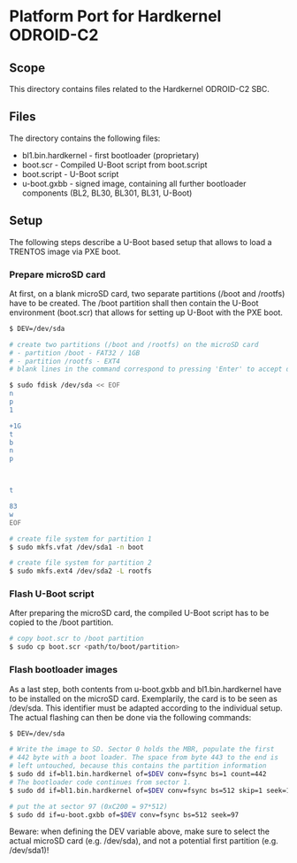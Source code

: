 # Platform Port for Hardkernel ODROID-C2

## Scope

This directory contains files related to the Hardkernel ODROID-C2 SBC.

## Files

The directory contains the following files:

- bl1.bin.hardkernel - first bootloader (proprietary)
- boot.scr           - Compiled U-Boot script from boot.script
- boot.script        - U-Boot script
- u-boot.gxbb        - signed image, containing all further bootloader components (BL2, BL30, BL301, BL31, U-Boot)

## Setup

The following steps describe a U-Boot based setup that allows to load a TRENTOS image via PXE boot.

### Prepare microSD card

At first, on a blank microSD card, two separate partitions (/boot and /rootfs) have to be created. The /boot partition shall then contain the U-Boot environment (boot.scr) that allows for setting up U-Boot with the PXE boot.

```bash
$ DEV=/dev/sda

# create two partitions (/boot and /rootfs) on the microSD card
# - partition /boot - FAT32 / 1GB
# - partition /rootfs - EXT4
# blank lines in the command correspond to pressing 'Enter' to accept default values from fdisk

$ sudo fdisk /dev/sda << EOF
n
p
1

+1G
t
b
n
p



t

83
w
EOF

# create file system for partition 1
$ sudo mkfs.vfat /dev/sda1 -n boot

# create file system for partition 2
$ sudo mkfs.ext4 /dev/sda2 -L rootfs
```

### Flash U-Boot script

After preparing the microSD card, the compiled U-Boot script has to be copied to the /boot partition.

```bash
# copy boot.scr to /boot partition
$ sudo cp boot.scr <path/to/boot/partition>
```

### Flash bootloader images

As a last step, both contents from u-boot.gxbb and bl1.bin.hardkernel have to be installed on the microSD card. Exemplarily, the card is to be seen as /dev/sda. This identifier must be adapted according to the individual setup. The actual flashing can then be done via the following commands:

```bash
$ DEV=/dev/sda

# Write the image to SD. Sector 0 holds the MBR, populate the first
# 442 byte with a boot loader. The space from byte 443 to the end is
# left untouched, because this contains the partition information
$ sudo dd if=bl1.bin.hardkernel of=$DEV conv=fsync bs=1 count=442
# The bootloader code continues from sector 1.
$ sudo dd if=bl1.bin.hardkernel of=$DEV conv=fsync bs=512 skip=1 seek=1

# put the at sector 97 (0xC200 = 97*512)
$ sudo dd if=u-boot.gxbb of=$DEV conv=fsync bs=512 seek=97
```

Beware: when defining the DEV variable above, make sure to select the actual microSD card (e.g. /dev/sda), and not a potential first partition (e.g. /dev/sda1)!